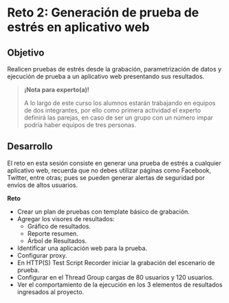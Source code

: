 # Reto 2: Generación de prueba de estrés en aplicativo web

## Objetivo

Realicen pruebas de estrés desde la grabación, parametrización de datos y ejecución de prueba a un aplicativo web presentando sus resultados.

>**¡Nota para experto(a)!**
>
> A lo largo de este curso los alumnos estarán trabajando en equipos de dos integrantes, por ello como primera actividad el experto definirá las parejas, en caso de ser un grupo con un número impar podría haber equipos de tres personas.


## Desarrollo

El reto en esta sesión consiste en generar una prueba de estrés a cualquier aplicativo web, recuerda que no debes utilizar páginas como Facebook, Twitter, entre otras; pues se pueden generar alertas de seguridad por envíos de altos usuarios.


**Reto**

- Crear un plan de pruebas con template básico de grabación.
- Agregar los visores de resultados:
  - Gráfico de resultados.
  - Reporte resumen.
  - Árbol de Resultados.
- Identificar una aplicación web para la prueba.
- Configurar proxy.
- En HTTP(S) Test Script Recorder iniciar la grabación del escenario de prueba.
- Configurar en el Thread Group cargas de 80 usuarios y 120 usuarios.
- Ver el comportamiento de la ejecución en los 3 elementos de resultados ingresados al proyecto.

